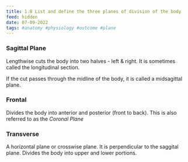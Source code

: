 ```yaml
---
title: 1.8 List and define the three planes of division of the body
feed: hidden
date: 07-09-2022
tags: #anatomy #physiology #outcome #plane
---
```


### Sagittal Plane

Lengthwise cuts the body into two halves - left & right.
It is sometimes called the longitudinal section.

If the cut passes through the midline of the body, it is called a midsagittal plane.

### Frontal

Divides the body into anterior and posterior (front to back).
This is also referred to as the *Coronal Plane*

### Transverse

A horizontal plane or crosswise plane.
It is perpendicular to the saggital plane.
Divides the body into upper and lower portions.

